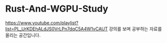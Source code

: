 # Rust-And-WGPU-Study

https://www.youtube.com/playlist?list=PL_UrKDEhALdJS0VrLPn7dqC5A4W1vCAUT 강의를 보며 공부하는 자료를 올리는 공간입니다.
